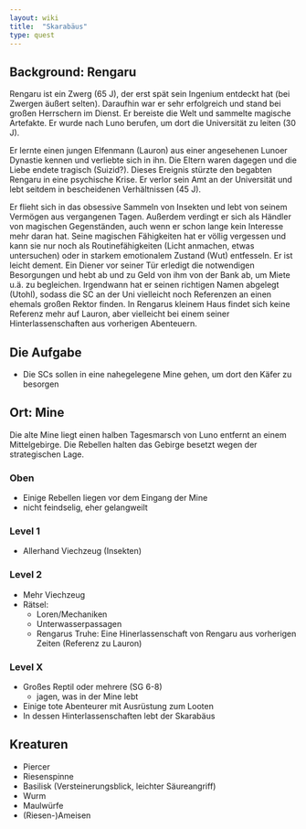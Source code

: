 ```yaml
---
layout: wiki
title:  "Skarabäus"
type: quest
---
```


## Background: Rengaru
Rengaru ist ein Zwerg (65 J), der erst spät sein Ingenium entdeckt hat (bei Zwergen äußert selten). Daraufhin war er sehr erfolgreich und stand bei großen Herrschern im Dienst. Er bereiste die Welt und sammelte magische Artefakte. Er wurde nach Luno berufen, um dort die Universität zu leiten (30 J).

Er lernte einen jungen Elfenmann (Lauron) aus einer angesehenen Lunoer Dynastie kennen und verliebte sich in ihn. Die Eltern waren dagegen und die Liebe endete tragisch (Suizid?). Dieses Ereignis stürzte den begabten Rengaru in eine psychische Krise. Er verlor sein Amt an der Universität und lebt seitdem in bescheidenen Verhältnissen (45 J).

Er flieht sich in das obsessive Sammeln von Insekten und lebt von seinem Vermögen aus vergangenen Tagen. Außerdem verdingt er sich als Händler von magischen Gegenständen, auch wenn er schon lange kein Interesse mehr daran hat. Seine magischen Fähigkeiten hat er völlig vergessen und kann sie nur noch als Routinefähigkeiten (Licht anmachen, etwas untersuchen) oder in starkem emotionalem Zustand (Wut) entfesseln. Er ist leicht dement. Ein Diener vor seiner Tür erledigt die notwendigen Besorgungen und hebt ab und zu Geld von ihm von der Bank ab, um Miete u.ä. zu begleichen. Irgendwann hat er seinen richtigen Namen abgelegt (Utohl), sodass die SC an der Uni vielleicht noch Referenzen an einen ehemals großen Rektor finden. In Rengarus kleinem Haus findet sich keine Referenz mehr auf Lauron, aber vielleicht bei einem seiner Hinterlassenschaften aus vorherigen Abenteuern.

## Die Aufgabe
- Die SCs sollen in eine nahegelegene Mine gehen, um dort den Käfer zu besorgen

## Ort: Mine
Die alte Mine liegt einen halben Tagesmarsch von Luno entfernt an einem Mittelgebirge. Die Rebellen halten das Gebirge besetzt wegen der strategischen Lage.

### Oben
- Einige Rebellen liegen vor dem Eingang der Mine
- nicht feindselig, eher gelangweilt

### Level 1
- Allerhand Viechzeug (Insekten)

### Level 2
- Mehr Viechzeug
- Rätsel:
  - Loren/Mechaniken
  - Unterwasserpassagen
  - Rengarus Truhe: Eine Hinerlassenschaft von Rengaru aus vorherigen Zeiten (Referenz zu Lauron)

### Level X
- Großes Reptil oder mehrere (SG 6-8)
  - jagen, was in der Mine lebt
- Einige tote Abenteurer mit Ausrüstung zum Looten
- In dessen Hinterlassenschaften lebt der Skarabäus

## Kreaturen
- Piercer
- Riesenspinne
- Basilisk (Versteinerungsblick, leichter Säureangriff)
- Wurm
- Maulwürfe
- (Riesen-)Ameisen